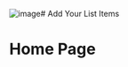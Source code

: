 ![image](https://github.com/user-attachments/assets/6acad3d3-aaee-488a-bdb7-ada0f6414ce7)# Add Your List Items

<h1>Home Page</h1>

